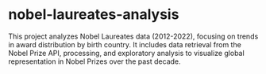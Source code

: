# nobel-laureates-analysis
This project analyzes Nobel Laureates data (2012-2022), focusing on trends in award distribution by birth country. It includes data retrieval from the Nobel Prize API, processing, and exploratory analysis to visualize global representation in Nobel Prizes over the past decade.
